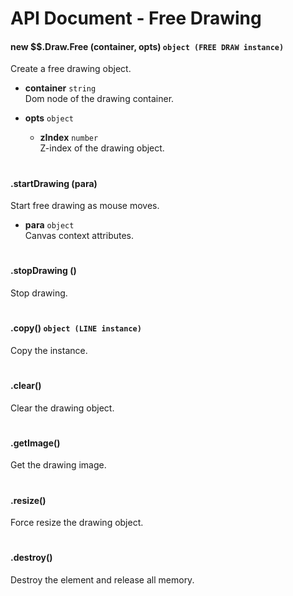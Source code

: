 # API Document - Free Drawing

#### new $$.Draw.Free (container, opts) ```object (FREE DRAW instance)```
Create a free drawing object. 

- **container** ```string```  
Dom node of the drawing container.

- **opts** ```object```  

  + **zIndex** ```number```   
    Z-index of the drawing object.


<h1></h1>

#### .startDrawing (para)
Start free drawing as mouse moves.

- **para** ```object```  
    Canvas context attributes.

<h1></h1>

#### .stopDrawing ()
Stop drawing.

<h1></h1>

#### .copy() ```object (LINE instance)```
Copy the instance.
<h1></h1>

#### .clear()
Clear the drawing object.
<h1></h1>

#### .getImage()
Get the drawing image.
<h1></h1>

#### .resize()
Force resize the drawing object.
<h1></h1>     

#### .destroy()
Destroy the element and release all memory.